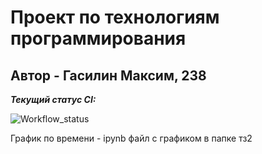 # Проект по технологиям программирования
## Автор - Гасилин Максим, 238

***Текущий статус CI:***    

![Workflow_status](https://github.com/mgasilin/tp2024/actions/workflows/ci.yml/badge.svg)

График по времени - ipynb файл с графиком в папке тз2
